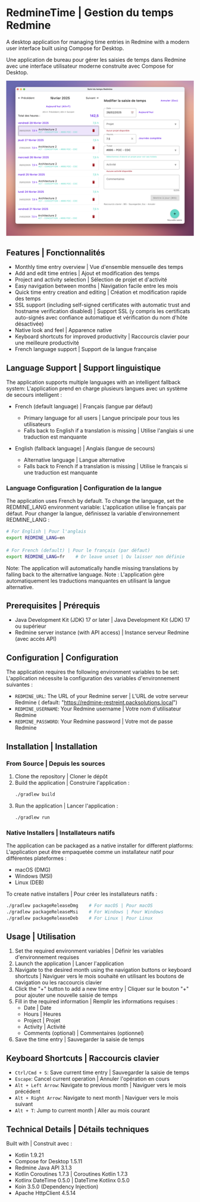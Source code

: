 # RedmineTime | Gestion du temps Redmine

A desktop application for managing time entries in Redmine with a modern user interface built using Compose for Desktop.

Une application de bureau pour gérer les saisies de temps dans Redmine avec une interface utilisateur moderne construite
avec Compose for Desktop.

![RedmineTime Application Screenshot | Capture d'écran de l'application RedmineTime](docs/images/redmine-time-screenshot.png)

## Features | Fonctionnalités

- Monthly time entry overview | Vue d'ensemble mensuelle des temps
- Add and edit time entries | Ajout et modification des temps
- Project and activity selection | Sélection de projet et d'activité
- Easy navigation between months | Navigation facile entre les mois
- Quick time entry creation and editing | Création et modification rapide des temps
- SSL support (including self-signed certificates with automatic trust and hostname verification disabled) | Support
  SSL (y compris les certificats auto-signés avec confiance automatique et vérification du nom d'hôte désactivée)
- Native look and feel | Apparence native
- Keyboard shortcuts for improved productivity | Raccourcis clavier pour une meilleure productivité
- French language support | Support de la langue française

## Language Support | Support linguistique

The application supports multiple languages with an intelligent fallback system:
L'application prend en charge plusieurs langues avec un système de secours intelligent :

- French (default language) | Français (langue par défaut)
    - Primary language for all users | Langue principale pour tous les utilisateurs
    - Falls back to English if a translation is missing | Utilise l'anglais si une traduction est manquante

- English (fallback language) | Anglais (langue de secours)
    - Alternative language | Langue alternative
    - Falls back to French if a translation is missing | Utilise le français si une traduction est manquante

### Language Configuration | Configuration de la langue

The application uses French by default. To change the language, set the REDMINE_LANG environment variable:
L'application utilise le français par défaut. Pour changer la langue, définissez la variable d'environnement
REDMINE_LANG :

```bash
# For English | Pour l'anglais
export REDMINE_LANG=en

# For French (default) | Pour le français (par défaut)
export REDMINE_LANG=fr    # Or leave unset | Ou laisser non définie
```

Note: The application will automatically handle missing translations by falling back to the alternative language.
Note : L'application gère automatiquement les traductions manquantes en utilisant la langue alternative.

## Prerequisites | Prérequis

- Java Development Kit (JDK) 17 or later | Java Development Kit (JDK) 17 ou supérieur
- Redmine server instance (with API access) | Instance serveur Redmine (avec accès API)

## Configuration | Configuration

The application requires the following environment variables to be set:
L'application nécessite la configuration des variables d'environnement suivantes :

- `REDMINE_URL`: The URL of your Redmine server | L'URL de votre serveur Redmine (
  default: "https://redmine-restreint.packsolutions.local")
- `REDMINE_USERNAME`: Your Redmine username | Votre nom d'utilisateur Redmine
- `REDMINE_PASSWORD`: Your Redmine password | Votre mot de passe Redmine

## Installation | Installation

### From Source | Depuis les sources

1. Clone the repository | Cloner le dépôt
2. Build the application | Construire l'application :
   ```bash
   ./gradlew build
   ```
3. Run the application | Lancer l'application :
   ```bash
   ./gradlew run
   ```

### Native Installers | Installateurs natifs

The application can be packaged as a native installer for different platforms:
L'application peut être empaquetée comme un installateur natif pour différentes plateformes :

- macOS (DMG)
- Windows (MSI)
- Linux (DEB)

To create native installers | Pour créer les installateurs natifs :

```bash
./gradlew packageReleaseDmg    # For macOS | Pour macOS
./gradlew packageReleaseMsi    # For Windows | Pour Windows
./gradlew packageReleaseDeb    # For Linux | Pour Linux
```

## Usage | Utilisation

1. Set the required environment variables | Définir les variables d'environnement requises
2. Launch the application | Lancer l'application
3. Navigate to the desired month using the navigation buttons or keyboard shortcuts | Naviguer vers le mois souhaité en
   utilisant les boutons de navigation ou les raccourcis clavier
4. Click the "+" button to add a new time entry | Cliquer sur le bouton "+" pour ajouter une nouvelle saisie de temps
5. Fill in the required information | Remplir les informations requises :
    - Date | Date
    - Hours | Heures
    - Project | Projet
    - Activity | Activité
    - Comments (optional) | Commentaires (optionnel)
6. Save the time entry | Sauvegarder la saisie de temps

## Keyboard Shortcuts | Raccourcis clavier

- `Ctrl/Cmd + S`: Save current time entry | Sauvegarder la saisie de temps
- `Escape`: Cancel current operation | Annuler l'opération en cours
- `Alt + Left Arrow`: Navigate to previous month | Naviguer vers le mois précédent
- `Alt + Right Arrow`: Navigate to next month | Naviguer vers le mois suivant
- `Alt + T`: Jump to current month | Aller au mois courant

## Technical Details | Détails techniques

Built with | Construit avec :

- Kotlin 1.9.21
- Compose for Desktop 1.5.11
- Redmine Java API 3.1.3
- Kotlin Coroutines 1.7.3 | Coroutines Kotlin 1.7.3
- Kotlinx DateTime 0.5.0 | DateTime Kotlinx 0.5.0
- Koin 3.5.0 (Dependency Injection)
- Apache HttpClient 4.5.14
